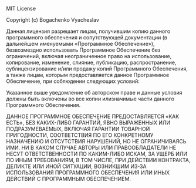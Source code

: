 MIT License

Copyright (c) Bogachenko Vyacheslav

Данная лицензия разрешает лицам, получившим копию данного программного обеспечения и сопутствующей документации
(в дальнейшем именуемыми «Программное Обеспечение»), безвозмездно использовать Программное Обеспечение без ограничений,
включая неограниченное право на использование, копирование, изменение, слияние, публикацию, распространение, 
сублицензирование и/или продажу копий Программного Обеспечения, а также лицам, которым предоставляется данное 
Программное Обеспечение, при соблюдении следующих условий:

Указанное выше уведомление об авторском праве и данные условия должны быть включены во все копии илизначимые части данного 
Программного Обеспечения.

ДАННОЕ ПРОГРАММНОЕ ОБЕСПЕЧЕНИЕ ПРЕДОСТАВЛЯЕТСЯ «КАК ЕСТЬ», БЕЗ КАКИХ-ЛИБО ГАРАНТИЙ, ЯВНО ВЫРАЖЕННЫХ ИЛИ ПОДРАЗУМЕВАЕМЫХ,
ВКЛЮЧАЯ ГАРАНТИИ ТОВАРНОЙ ПРИГОДНОСТИ, СООТВЕТСТВИЯ ПО ЕГО КОНКРЕТНОМУ НАЗНАЧЕНИЮ И ОТСУТСТВИЯ НАРУШЕНИЙ, НО НЕ ОГРАНИЧИВАЯСЬ ИМИ.
НИ В КАКОМ СЛУЧАЕ АВТОРЫ ИЛИ ПРАВООБЛАДАТЕЛИ НЕ НЕСУТ ОТВЕТСТВЕННОСТИ ПО КАКИМ-ЛИБО ИСКАМ, ЗА УЩЕРБ ИЛИ ПО ИНЫМ ТРЕБОВАНИЯМ,
В ТОМ ЧИСЛЕ, ПРИ ДЕЙСТВИИ КОНТРАКТА, ДЕЛИКТЕ ИЛИ ИНОЙ СИТУАЦИИ, ВОЗНИКШИМ ИЗ-ЗА ИСПОЛЬЗОВАНИЯ ПРОГРАММНОГО ОБЕСПЕЧЕНИЯ ИЛИ
ИНЫХ ДЕЙСТВИЙ С ПРОГРАММНЫМ ОБЕСПЕЧЕНИЕМ.
